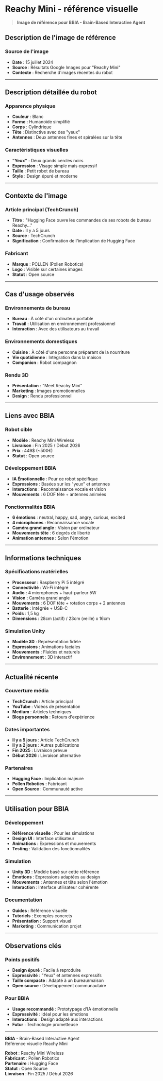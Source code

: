 # Reachy Mini - référence visuelle

> **Image de référence pour BBIA - Brain-Based Interactive Agent**

## Description de l'image de référence

### Source de l'image
- **Date** : 15 juillet 2024
- **Source** : Résultats Google Images pour "Reachy Mini"
- **Contexte** : Recherche d'images récentes du robot

---

## Description détaillée du robot

### Apparence physique
- **Couleur** : Blanc
- **Forme** : Humanoïde simplifié
- **Corps** : Cylindrique
- **Tête** : Distinctive avec des "yeux"
- **Antennes** : Deux antennes fines et spiralées sur la tête

### Caractéristiques visuelles
- **"Yeux"** : Deux grands cercles noirs
- **Expression** : Visage simple mais expressif
- **Taille** : Petit robot de bureau
- **Style** : Design épuré et moderne

---

## Contexte de l'image

### Article principal (TechCrunch)
- **Titre** : "Hugging Face ouvre les commandes de ses robots de bureau Reachy..."
- **Date** : Il y a 5 jours
- **Source** : TechCrunch
- **Signification** : Confirmation de l'implication de Hugging Face

### Fabricant
- **Marque** : POLLEN (Pollen Robotics)
- **Logo** : Visible sur certaines images
- **Statut** : Open source

---

## Cas d'usage observés

### Environnements de bureau
- **Bureau** : À côté d'un ordinateur portable
- **Travail** : Utilisation en environnement professionnel
- **Interaction** : Avec des utilisateurs au travail

### Environnements domestiques
- **Cuisine** : À côté d'une personne préparant de la nourriture
- **Vie quotidienne** : Intégration dans la maison
- **Companion** : Robot compagnon

### Rendu 3D
- **Présentation** : "Meet Reachy Mini"
- **Marketing** : Images promotionnelles
- **Design** : Rendu professionnel

---

## Liens avec BBIA

### Robot cible
- **Modèle** : Reachy Mini Wireless
- **Livraison** : Fin 2025 / Début 2026
- **Prix** : 449$ (~500€)
- **Statut** : Open source

### Développement BBIA
- **IA Émotionnelle** : Pour ce robot spécifique
- **Expressions** : Basées sur les "yeux" et antennes
- **Interactions** : Reconnaissance vocale et vision
- **Mouvements** : 6 DOF tête + antennes animées

### Fonctionnalités BBIA
- **6 émotions** : neutral, happy, sad, angry, curious, excited
- **4 microphones** : Reconnaissance vocale
- **Caméra grand angle** : Vision par ordinateur
- **Mouvements tête** : 6 degrés de liberté
- **Animation antennes** : Selon l'émotion

---

## Informations techniques

### Spécifications matérielles
- **Processeur** : Raspberry Pi 5 intégré
- **Connectivité** : Wi-Fi intégré
- **Audio** : 4 microphones + haut-parleur 5W
- **Vision** : Caméra grand angle
- **Mouvements** : 6 DOF tête + rotation corps + 2 antennes
- **Batterie** : Intégrée + USB-C
- **Poids** : 1,5 kg
- **Dimensions** : 28cm (actif) / 23cm (veille) x 16cm

### Simulation Unity
- **Modèle 3D** : Représentation fidèle
- **Expressions** : Animations faciales
- **Mouvements** : Fluides et naturels
- **Environnement** : 3D interactif

---

## Actualité récente

### Couverture média
- **TechCrunch** : Article principal
- **YouTube** : Vidéos de présentation
- **Medium** : Articles techniques
- **Blogs personnels** : Retours d'expérience

### Dates importantes
- **Il y a 5 jours** : Article TechCrunch
- **Il y a 2 jours** : Autres publications
- **Fin 2025** : Livraison prévue
- **Début 2026** : Livraison alternative

### Partenaires
- **Hugging Face** : Implication majeure
- **Pollen Robotics** : Fabricant
- **Open Source** : Communauté active

---

## Utilisation pour BBIA

### Développement
- **Référence visuelle** : Pour les simulations
- **Design UI** : Interface utilisateur
- **Animations** : Expressions et mouvements
- **Testing** : Validation des fonctionnalités

### Simulation
- **Unity 3D** : Modèle basé sur cette référence
- **Émotions** : Expressions adaptées au design
- **Mouvements** : Antennes et tête selon l'émotion
- **Interaction** : Interface utilisateur cohérente

### Documentation
- **Guides** : Référence visuelle
- **Tutoriels** : Exemples concrets
- **Présentation** : Support visuel
- **Marketing** : Communication projet

---

## Observations clés

### Points positifs
- **Design épuré** : Facile à reproduire
- **Expressivité** : "Yeux" et antennes expressifs
- **Taille compacte** : Adapté à un bureau/maison
- **Open source** : Développement communautaire

### Pour BBIA
- **Usage recommandé** : Prototypage d'IA émotionnelle
- **Expressivité** : Idéal pour les émotions
- **Interactions** : Design adapté aux interactions
- **Futur** : Technologie prometteuse

---

**BBIA** - Brain-Based Interactive Agent  
Référence visuelle Reachy Mini

**Robot** : Reachy Mini Wireless  
**Fabricant** : Pollen Robotics  
**Partenaire** : Hugging Face  
**Statut** : Open Source  
**Livraison** : Fin 2025 / Début 2026 